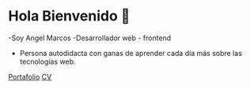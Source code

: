# Hola Bienvenido 👋
-Soy Angel Marcos
-Desarrollador web - frontend

- Persona autodidacta con ganas de aprender cada día más sobre las tecnologías web.

[Portafolio](https://angel-marcos-portafolio.vercel.app/)	[CV](https://angelmarcoscastilla.github.io/Angelmarcos-portafolio/public/assets/Angel_marcos_CV%20.pdf)	
